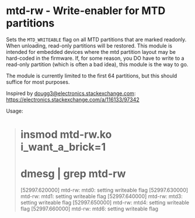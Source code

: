 mtd-rw - Write-enabler for MTD partitions
=========================================

Sets the `MTD_WRITEABLE` flag on all MTD partitions that are marked readonly.
When unloading, read-only partitions will be restored. This module is intended
for embedded devices where the mtd partition layout may be hard-coded in the
firmware. If, for some reason, you DO have to write to a read-only partition
(which is often a bad idea), this module is the way to go.

The module is currently limited to the first 64 partitions, but this
should suffice for most purposes.

Inspired by dougg3@electronics.stackexchange.com:
https://electronics.stackexchange.com/a/116133/97342

Usage:
> # **insmod mtd-rw.ko i_want_a_brick=1**
> # **dmesg | grep mtd-rw**
> [52997.620000] mtd-rw: mtd0: setting writeable flag
> [52997.630000] mtd-rw: mtd1: setting writeable flag
> [52997.640000] mtd-rw: mtd3: setting writeable flag
> [52997.650000] mtd-rw: mtd4: setting writeable flag
> [52997.660000] mtd-rw: mtd6: setting writeable flag

